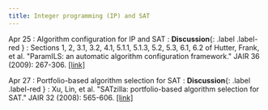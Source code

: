 ```yaml
---
title: Integer programming (IP) and SAT
---
```


Apr 25
: Algorithm configuration for IP and SAT
  : **Discussion**{: .label .label-red }
: Sections 1, 2, 3.1, 3.2, 4.1, 5.1.1, 5.1.3, 5.2, 5.3, 6.1, 6.2 of Hutter, Frank, et al. "ParamILS: an automatic algorithm configuration framework." JAIR 36 (2009): 267-306. [[link]](https://www.jair.org/index.php/jair/article/download/10628/25415/)

Apr 27
: Portfolio-based algorithm selection for SAT
  : **Discussion**{: .label .label-red }
: Xu, Lin, et al. "SATzilla: portfolio-based algorithm selection for SAT." JAIR 32 (2008): 565-606. [[link]](https://www.jair.org/index.php/jair/article/download/10556/25269)

